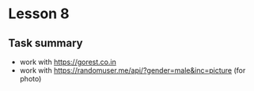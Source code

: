 # Lesson 8
## Task summary
- work with https://gorest.co.in
- work with https://randomuser.me/api/?gender=male&inc=picture (for photo)

